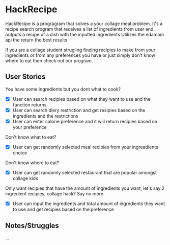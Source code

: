 # HackRecipe

HackRecipe is a progragram that solves a your collage meal problem.
It's a recipe search program that receives a list of ingredients from user and outputs a recipe of a dish with the inputted ingredients
Utilizes the edamam api the return the best results

If you are a collage student strugling finding recipies to make from your ingredients or from any preferences you have or just simply don't know where to eat then check out our program.


## User Stories

You have some ingredients but you dont what to cook?
- [x] User can search recipies based on what they want to use and the function returns
- [x] User can search diery restriction and get resipies based on the ingredients and the restrictions
- [x] User can enter calorie preference and it will return recipies based on your preference

Don't know what to eat?
- [x] User can get randomly selected meal recipies from your ingreadients choice

Don't know where to eat? 
- [x] User can get randomly selected restaurant that are popular amongst collage kids

Only want recipies that have the amount of ingredients you want, let's say 2 ingredient recipies, collage hack? Say no more
- [x] User can input the ingredients and total amount of ingredients they want to use and get recipies based on the preference

## Notes/Struggles
...
